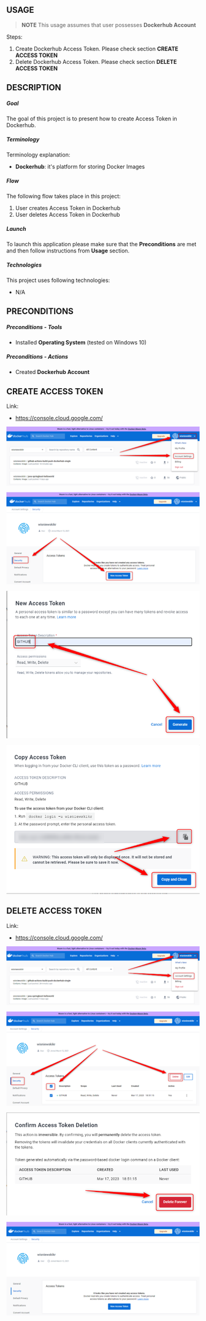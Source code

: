 USAGE
-----

> **NOTE** This usage assumes that user possesses **Dockerhub Account**

Steps:
1. Create Dockerhub Access Token. Please check section **CREATE ACCESS TOKEN**
1. Delete Dockerhub Access Token. Please check section **DELETE ACCESS TOKEN**


DESCRIPTION
-----------

##### Goal
The goal of this project is to present how to create Access Token in Dockerhub.

##### Terminology
Terminology explanation:
* **Dockerhub**: it's platform for storing Docker Images

##### Flow
The following flow takes place in this project:
1. User creates Access Token in Dockerhub
1. User deletes Access Token in Dockerhub

##### Launch
To launch this application please make sure that the **Preconditions** are met and then follow instructions from **Usage** section.

##### Technologies
This project uses following technologies:
* N/A


PRECONDITIONS
-------------

##### Preconditions - Tools
* Installed **Operating System** (tested on Windows 10)

##### Preconditions - Actions
* Created **Dockerhub Account**


CREATE ACCESS TOKEN
-------------------

Link:
* https://console.cloud.google.com/

![My Image](readme-images/create-dockerhub-access-token-01.png)

![My Image](readme-images/create-dockerhub-access-token-02.png)

![My Image](readme-images/create-dockerhub-access-token-03.png)

![My Image](readme-images/create-dockerhub-access-token-04.png)


DELETE ACCESS TOKEN
-------------------

Link:
* https://console.cloud.google.com/

![My Image](readme-images/delete-dockerhub-access-token-01.png)

![My Image](readme-images/delete-dockerhub-access-token-02.png)

![My Image](readme-images/delete-dockerhub-access-token-03.png)

![My Image](readme-images/delete-dockerhub-access-token-04.png)
